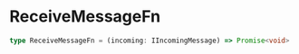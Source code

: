 # ReceiveMessageFn

```ts
type ReceiveMessageFn = (incoming: IIncomingMessage) => Promise<void> | void;
```


